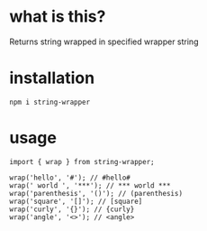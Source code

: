# what is this?

Returns string wrapped in specified wrapper string

# installation

`npm i string-wrapper`

# usage

```
import { wrap } from string-wrapper;

wrap('hello', '#'); // #hello#
wrap(' world ', '***'); // *** world ***
wrap('parenthesis', '()'); // (parenthesis)
wrap('square', '[]'); // [square]
wrap('curly', '{}'); // {curly}
wrap('angle', '<>'); // <angle>
```
